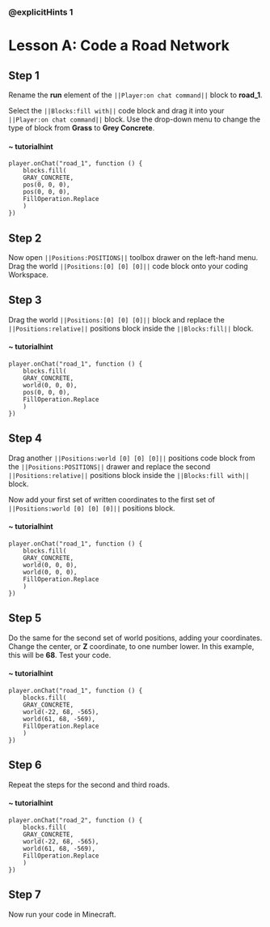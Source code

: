 ### @explicitHints 1

# Lesson A: Code a Road Network 

## Step 1
Rename the **run** element of the ``||Player:on chat command||`` block to **road_1**. 

Select the ``||Blocks:fill with||`` code block and drag it into your ``||Player:on chat command||`` block. Use the drop-down menu to change the type of block from **Grass** to **Grey Concrete**. 

#### ~ tutorialhint
``` blocks
player.onChat("road_1", function () {
    blocks.fill(
    GRAY_CONCRETE,
    pos(0, 0, 0),
    pos(0, 0, 0),
    FillOperation.Replace
    )
})
```

## Step 2
Now open ``||Positions:POSITIONS||`` toolbox drawer on the left-hand menu. Drag the world ``||Positions:[0] [0] [0]||`` code block onto your coding Workspace. 

## Step 3
Drag the world ``||Positions:[0] [0] [0]||`` block and replace the ``||Positions:relative||`` positions block inside the ``||Blocks:fill||`` block. 

#### ~ tutorialhint
``` blocks
player.onChat("road_1", function () {
    blocks.fill(
    GRAY_CONCRETE,
    world(0, 0, 0),
    pos(0, 0, 0),
    FillOperation.Replace
    )
})
```

## Step 4
Drag another ``||Positions:world [0] [0] [0]||`` positions code block from the ``||Positions:POSITIONS||`` drawer and replace the second ``||Positions:relative||`` positions block inside the ``||Blocks:fill with||`` block. 

Now add your first set of written coordinates to the first set of ``||Positions:world [0] [0] [0]||`` positions block. 

#### ~ tutorialhint
``` blocks
player.onChat("road_1", function () {
    blocks.fill(
    GRAY_CONCRETE,
    world(0, 0, 0),
    world(0, 0, 0),
    FillOperation.Replace
    )
})
```

## Step 5
Do the same for the second set of world positions, adding your coordinates. Change the center, or **Z** coordinate, to one number lower. In this example, this will be **68**.
Test your code.

#### ~ tutorialhint
``` blocks
player.onChat("road_1", function () {
    blocks.fill(
    GRAY_CONCRETE,
    world(-22, 68, -565),
    world(61, 68, -569),
    FillOperation.Replace
    )
})
``` 
## Step 6
Repeat the steps for the second and third roads.

#### ~ tutorialhint
``` blocks
player.onChat("road_2", function () {
    blocks.fill(
    GRAY_CONCRETE,
    world(-22, 68, -565),
    world(61, 68, -569),
    FillOperation.Replace
    )
})
```
## Step 7
Now run your code in Minecraft. 


